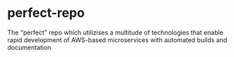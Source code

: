 # perfect-repo
The "perfect" repo which utilizises a multitude of technologies that enable rapid development of AWS-based microservices with automated builds and documentation
